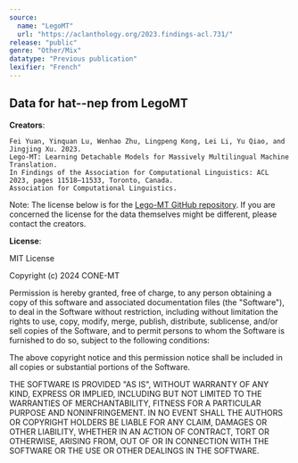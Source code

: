```yaml
---
source:
  name: "LegoMT"
  url: "https://aclanthology.org/2023.findings-acl.731/"
release: "public"
genre: "Other/Mix"
datatype: "Previous publication"
lexifier: "French"
---
```


## Data for hat--nep from LegoMT

**Creators**:
```
Fei Yuan, Yinquan Lu, Wenhao Zhu, Lingpeng Kong, Lei Li, Yu Qiao, and Jingjing Xu. 2023.
Lego-MT: Learning Detachable Models for Massively Multilingual Machine Translation.
In Findings of the Association for Computational Linguistics: ACL 2023, pages 11518–11533, Toronto, Canada.
Association for Computational Linguistics.
```

Note: The license below is for the [Lego-MT GitHub repository](https://github.com/CONE-MT/Lego-MT). If you are concerned the license for the data themselves might be different, please contact the creators. 

**License**: 

MIT License 

Copyright (c) 2024 CONE-MT 

Permission is hereby granted, free of charge, to any person obtaining a copy
of this software and associated documentation files (the "Software"), to deal
in the Software without restriction, including without limitation the rights
to use, copy, modify, merge, publish, distribute, sublicense, and/or sell
copies of the Software, and to permit persons to whom the Software is
furnished to do so, subject to the following conditions: 

The above copyright notice and this permission notice shall be included in all
copies or substantial portions of the Software. 

THE SOFTWARE IS PROVIDED "AS IS", WITHOUT WARRANTY OF ANY KIND, EXPRESS OR
IMPLIED, INCLUDING BUT NOT LIMITED TO THE WARRANTIES OF MERCHANTABILITY,
FITNESS FOR A PARTICULAR PURPOSE AND NONINFRINGEMENT. IN NO EVENT SHALL THE
AUTHORS OR COPYRIGHT HOLDERS BE LIABLE FOR ANY CLAIM, DAMAGES OR OTHER
LIABILITY, WHETHER IN AN ACTION OF CONTRACT, TORT OR OTHERWISE, ARISING FROM,
OUT OF OR IN CONNECTION WITH THE SOFTWARE OR THE USE OR OTHER DEALINGS IN THE
SOFTWARE.
